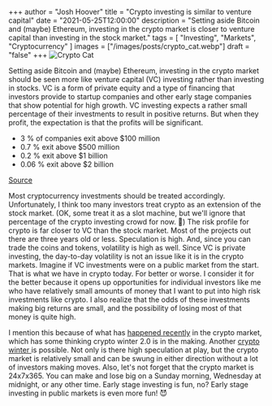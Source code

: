 +++
author = "Josh Hoover"
title = "Crypto investing is similar to venture capital"
date = "2021-05-25T12:00:00"
description = "Setting aside Bitcoin and (maybe) Ethereum, investing in the crypto market is closer to venture capital than investing in the stock market."
tags = [
    "Investing",
    "Markets",
    "Cryptocurrency"
]
images = ["/images/posts/crypto_cat.webp"]
draft = "false"
+++
![Crypto Cat](/images/posts/crypto_cat.webp "Crypto Cat")

Setting aside Bitcoin and (maybe) Ethereum, investing in the crypto market should be seen more like venture capital (VC) investing rather than investing in stocks. VC is a form of private equity and a type of financing that investors provide to startup companies and other early stage companies that show potential for high growth. VC investing expects a rather small percentage of their investments to result in positive returns. But when they profit, the expectation is that the profits will be significant.

* 3 % of companies exit above $100 million
* 0.7 % exit above $500 million
* 0.2 % exit above $1 billion
* 0.06 % exit above $2 billion

[Source](https://medium.com/sogal-adventures/venture-capital-101-structure-returns-exit-and-beyond-2048f22247a5)

Most cryptocurrency investments should be treated accordingly. Unfortunately, I think too many investors treat crypto as an extension of the stock market. (OK, some treat it as a slot machine, but we'll ignore that percentage of the crypto investing crowd for now. 🤣) The risk profile for crypto is far closer to VC than the stock market. Most of the projects out there are three years old or less. Speculation is high. And, since you can trade the coins and tokens, volatility is high as well. Since VC is private investing, the day-to-day volatility is not an issue like it is in the crypto markets. Imagine if VC investments were on a public market from the start. That is what we have in crypto today. For better or worse. I consider it for the better because it opens up opportunities for individual investors like me who have relatively small amounts of money that I want to put into high risk investments like crypto. I also realize that the odds of these investments making big returns are small, and the possibility of losing most of that money is quite high.

I mention this because of what has [happened recently](https://www.cnbc.com/2021/05/24/bitcoin-ethereum-attempt-positive-start-to-week-after-wild-plunges.html) in the crypto market, which has some thinking crypto winter 2.0 is in the making. Another [crypto winter ](http://infocoin.net/en/2019/05/05/what-is-crypto-winter-everything-you-need-to-know/) is possible. Not only is there high speculation at play, but the crypto market is relatively small and can be swung in either direction without a lot of investors making moves. Also, let's not forget that the crypto market is 24x7x365. You can make and lose big on a Sunday morning, Wednesday at midnight, or any other time. Early stage investing is fun, no? Early stage investing in public markets is even more fun! 😈